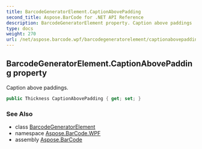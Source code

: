 ```yaml
---
title: BarcodeGeneratorElement.CaptionAbovePadding
second_title: Aspose.BarCode for .NET API Reference
description: BarcodeGeneratorElement property. Caption above paddings
type: docs
weight: 270
url: /net/aspose.barcode.wpf/barcodegeneratorelement/captionabovepadding/
---
```

## BarcodeGeneratorElement.CaptionAbovePadding property

Caption above paddings.

```csharp
public Thickness CaptionAbovePadding { get; set; }
```

### See Also

* class [BarcodeGeneratorElement](../)
* namespace [Aspose.BarCode.WPF](../../barcodegeneratorelement/)
* assembly [Aspose.BarCode](../../../)


